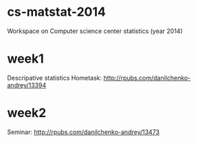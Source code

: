 cs-matstat-2014
===============

Workspace on Computer science center statistics (year 2014)

week1
=====
Descripative statistics
Hometask: http://rpubs.com/danilchenko-andrey/13394

week2
=====
Seminar: http://rpubs.com/danilchenko-andrey/13473
